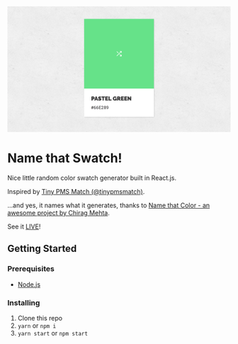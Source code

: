 ![](./nts-screenshot.png)

# Name that Swatch!


Nice little random color swatch generator built in React.js.

Inspired by [Tiny PMS Match (@tinypmsmatch)](https://www.instagram.com/tinypmsmatch/).

...and yes, it names what it generates, thanks to [Name that Color - an awesome project by Chirag Mehta](http://chir.ag/projects/name-that-color).

See it [LIVE](https://selrond.github.io/name-that-swatch/)!

## Getting Started

### Prerequisites

* [Node.js](https://nodejs.org/en/)

### Installing

1. Clone this repo
2. `yarn` or `npm i`
3. `yarn start` or `npm start`
